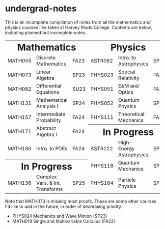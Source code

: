 
# undergrad-notes

This is an incomplete compilation of notes from all the mathematics and physics courses I've taken at Harvey Mudd College.
Contents are below, including planned but incomplete notes.

<table>
 <tr>
    <th colspan = "3"><b style="font-size:30px">Mathematics</b></td>
    <th colspan = "3"><b style="font-size:30px">Physics</b></td>
 </tr>
 <tr>
    <td>MATH055</td>
    <td>Discrete Mathematics</td>
    <td>FA23</td>
    <td>ASTR062</td>
    <td>Intro. to Astrophysics</td>
    <td>SP24</td>
 </tr>
 <tr>
    <td>MATH073</td>
    <td>Linear Algebra</td>
    <td>SP23</td>
    <td>PHYS023</td>
    <td>Special Relativity</td>
    <td>FA22</td>
 </tr>
 <tr>
    <td>MATH082</td>
    <td>Differential Equations</td>
    <td>SU23</td>
    <td>PHYS051</td>
    <td>E&M and Optics</td>
    <td>FA23</td>
 </tr>
 <tr>
    <td>MATH131</td>
    <td>Mathematical Analysis I</td>
    <td>SP24</td>
    <td>PHYS052</td>
    <td>Quantum Physics</td>
    <td>SP24</td>
 </tr>
 <tr>
    <td>MATH157</td>
    <td>Intermediate Probability</td>
    <td>FA24</td>
    <td>PHYS111</td>
    <td>Theoretical Mechanics</td>
    <td>FA24</td>
 </tr>
 <tr>
    <td>MATH171</td>
    <td>Abstract Algebra I</td>
    <td>FA24</td>
    <th colspan = "3"><b style="font-size:30px">In Progress</b></td>
 </tr>
 <tr>
   <td>MATH180</td>
    <td>Intro. to PDEs</td>
    <td>FA24</td>
    <td>ASTR122</td>
    <td>High-Energy Astrophysics</td>
    <td>SP25</td>
 </tr>
 <tr>
    <th colspan = "3"><b style="font-size:30px">In Progress</b></td>
    <td>PHYS116</td>
    <td>Quantum Mechanics</td>
    <td>SP25</td>
 </tr>
 <tr>
    <td>MATH136</td>
    <td>Complex Vars. & Int. Transforms </td>
    <td>SP25</td>
    <td>PHYS164</td>
    <td>Particle Physics</td>
    <td>SP25</td>
 </tr>
</table>

Note that MATH073 is missing most proofs.
These are some other courses I'd like to add in the future, in order of decreasing priority.
* PHYS024 Mechanics and Wave Motion (SP23)
* MATH019 Single and Multivariable Calculus (FA22)
